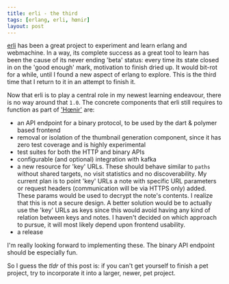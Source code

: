 ```yaml
---
title: erli - the third
tags: [erlang, erli, hœnir]
layout: post
---
```


[erli](https://github.com/m2w/erli) has been a great project to experiment and learn erlang and webmachine. In a way, its complete success as a great tool to learn has been the cause of its never ending 'beta' status: every time its state closed in on the 'good enough' mark, motivation to finish dried up. It would bit-rot for a while, until I found a new aspect of erlang to explore. This is the third time that I return to it in an attempt to finish it.

Now that erli is to play a central role in my newest learning endeavour, there is no way around that `1.0`. The concrete components that erli still requires to function as part of ['Hœnir'](/2014/03/24/starting-a-new-project) are:

- an API endpoint for a binary protocol, to be used by the dart & polymer based frontend
- removal or isolation of the thumbnail generation component, since it has zero test coverage and is highly experimental
- test suites for both the HTTP and binary APIs
- configurable (and optional) integration with kafka
- a new resource for 'key' URLs. These should behave similar to `paths` without shared targets, no visit statistics and no discoverability. My current plan is to point 'key' URLs a note with specific URL parameters or request headers (communication will be via HTTPS only) added. These params would be used to decrypt the note's contents. I realize that this is not a secure design. A better solution would be to actually use the 'key' URLs as keys since this would avoid having any kind of relation between keys and notes. I haven't decided on which approach to pursue, it will most likely depend upon frontend usability.
- a release

I'm really looking forward to implementing these. The binary API endpoint should be especially fun.

So I guess the *tldr* of this post is: if you can't get yourself to finish a pet project, try to incorporate it into a larger, newer, pet project.
